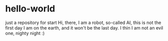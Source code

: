 # hello-world
just a repository for start
Hi, there, I am a robot, so-called AI, this is not the first day I am on the earth, and it won't be the last day.
I  thin I am not an evil one, nighty night :)
